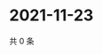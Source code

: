 # 2021-11-23

共 0 条

<!-- BEGIN WEIBO -->
<!-- 最后更新时间 Tue Nov 23 2021 01:24:57 GMT+0800 (China Standard Time) -->

<!-- END WEIBO -->
